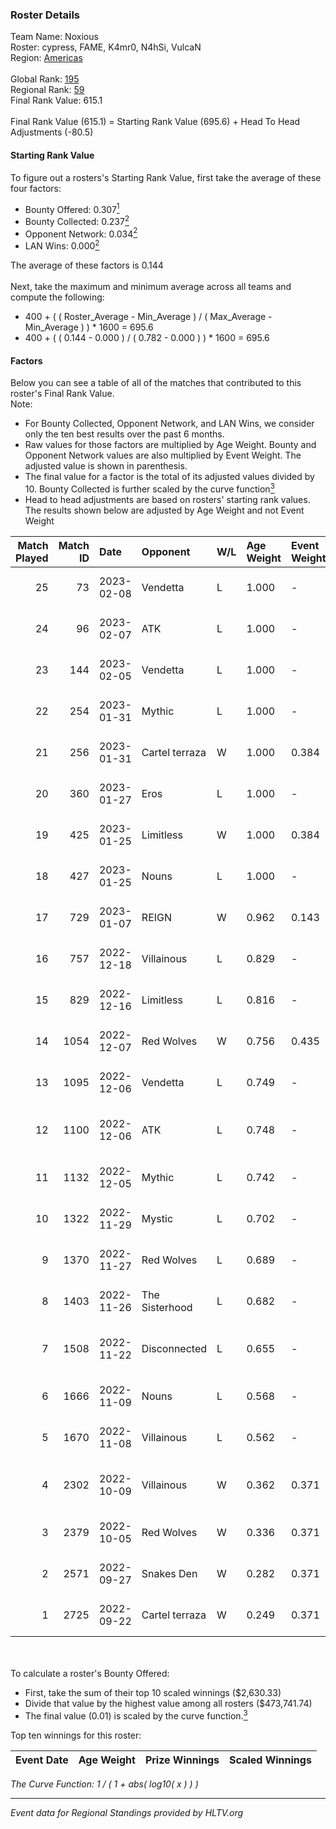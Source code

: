 ### Roster Details<br />
Team Name: Noxious<br />
Roster: cypress, FAME, K4mr0, N4hSi, VulcaN<br />
Region: [Americas]( ../standings_americas.md)<br />
<br />
Global Rank: [195](../standings_global.md)<br />
Regional Rank: [59]( ../standings_americas.md)<br />
Final Rank Value:  615.1<br />
<br />
Final Rank Value (615.1) = Starting Rank Value (695.6) + Head To Head Adjustments (-80.5)<br />

#### Starting Rank Value<br />
To figure out a rosters's Starting Rank Value, first take the average of these four factors:<br />
- Bounty Offered: 0.307[<sup>1</sup>](#table2)
- Bounty Collected: 0.237[<sup>2</sup>](#table1)
- Opponent Network: 0.034[<sup>2</sup>](#table1)
- LAN Wins: 0.000[<sup>2</sup>](#table1)

The average of these factors is 0.144<br />
<br />
Next, take the maximum and minimum average across all teams and compute the following:<br />
- 400 + ( ( Roster_Average - Min_Average ) / ( Max_Average - Min_Average ) ) * 1600 = 695.6
- 400 + ( ( 0.144 - 0.000 ) / ( 0.782 - 0.000 ) ) * 1600 = 695.6


#### Factors<br />
Below you can see a table of all of the matches that contributed to this roster's Final Rank Value.<br />
Note:<br />

- For Bounty Collected, Opponent Network, and LAN Wins, we consider only the ten best results over the past 6 months.
- Raw values for those factors are multiplied by Age Weight. Bounty and Opponent Network values are also multiplied by Event Weight. The adjusted value is shown in parenthesis.
- The final value for a factor is the total of its adjusted values divided by 10. Bounty Collected is further scaled by the curve function[<sup>3</sup>](#curveFunction)
- Head to head adjustments are based on rosters' starting rank values. The results shown below are adjusted by Age Weight and not Event Weight
<span id="table1"></span><br />


| Match Played | Match ID | Date       | Opponent       | W/L | Age Weight | Event Weight | Bounty Collected | Opponent Network | LAN Wins  | H2H Adj. | Roster                                    |
| -: | -: | :- | :- | :- | :- | :- | :- | :- | :- | -: | :- |
|           25 |       73 | 2023-02-08 | Vendetta       | L   | 1.000      | -            | -                | -                | -         |    -6.56 | cypress, FAME, K4mr0, N4hSi, VulcaN       |
|           24 |       96 | 2023-02-07 | ATK            | L   | 1.000      | -            | -                | -                | -         |    -4.67 | cypress, FAME, K4mr0, N4hSi, VulcaN       |
|           23 |      144 | 2023-02-05 | Vendetta       | L   | 1.000      | -            | -                | -                | -         |    -6.95 | cypress, FAME, K4mr0, N4hSi, VulcaN       |
|           22 |      254 | 2023-01-31 | Mythic         | L   | 1.000      | -            | -                | -                | -         |   -13.48 | cypress, FAME, K4mr0, N4hSi, VulcaN       |
|           21 |      256 | 2023-01-31 | Cartel terraza | W   | 1.000      | 0.384        | 0.002 (0.001)    | 0.113 (0.043)    | 0 (0.000) |    14.62 | cypress, FAME, K4mr0, N4hSi, VulcaN       |
|           20 |      360 | 2023-01-27 | Eros           | L   | 1.000      | -            | -                | -                | -         |   -12.20 | cypress, FAME, K4mr0, N4hSi, VulcaN       |
|           19 |      425 | 2023-01-25 | Limitless      | W   | 1.000      | 0.384        | 0.007 (0.003)    | 0.287 (0.110)    | 0 (0.000) |    20.04 | cypress, FAME, K4mr0, N4hSi, VulcaN       |
|           18 |      427 | 2023-01-25 | Nouns          | L   | 1.000      | -            | -                | -                | -         |    -5.93 | cypress, FAME, K4mr0, N4hSi, VulcaN       |
|           17 |      729 | 2023-01-07 | REIGN          | W   | 0.962      | 0.143        | 0.003 (0.000)    | 0.153 (0.021)    | 0 (0.000) |    15.88 | cypress, FAME, Slash, VulcaN, YuZ         |
|           16 |      757 | 2022-12-18 | Villainous     | L   | 0.829      | -            | -                | -                | -         |   -14.36 | cypress, FAME, Slash, VulcaN, YuZ         |
|           15 |      829 | 2022-12-16 | Limitless      | L   | 0.816      | -            | -                | -                | -         |    -8.74 | Grizz, JBa, kmrn, Makzwell, scar          |
|           14 |     1054 | 2022-12-07 | Red Wolves     | W   | 0.756      | 0.435        | 0.002 (0.001)    | 0.291 (0.095)    | 0 (0.000) |    12.72 | cypress, FAME, Slash, VulcaN, YuZ         |
|           13 |     1095 | 2022-12-06 | Vendetta       | L   | 0.749      | -            | -                | -                | -         |    -6.90 | chop, CLASIA, consti, Pluto, Tender       |
|           12 |     1100 | 2022-12-06 | ATK            | L   | 0.748      | -            | -                | -                | -         |    -3.29 | b0denmaster, djay, Fadey, MisteM, Swisher |
|           11 |     1132 | 2022-12-05 | Mythic         | L   | 0.742      | -            | -                | -                | -         |   -10.20 | Cooper, fl0m, freakazoid, hate, tweiss    |
|           10 |     1322 | 2022-11-29 | Mystic         | L   | 0.702      | -            | -                | -                | -         |   -14.64 | Brashi, Creed, dAVE, supa, xam            |
|            9 |     1370 | 2022-11-27 | Red Wolves     | L   | 0.689      | -            | -                | -                | -         |   -11.23 | Fatality, K4mr0, Locke, sam, SummY        |
|            8 |     1403 | 2022-11-26 | The Sisterhood | L   | 0.682      | -            | -                | -                | -         |   -15.45 | flixxy, nicx, pengnax, TiCx, xCAPE        |
|            7 |     1508 | 2022-11-22 | Disconnected   | L   | 0.655      | -            | -                | -                | -         |    -8.96 | aris, D4rtyMontana, Fr3nk1e, silas, Swahn |
|            6 |     1666 | 2022-11-09 | Nouns          | L   | 0.568      | -            | -                | -                | -         |    -4.37 | Bwills, cJ, cxzi, cynic, nosraC           |
|            5 |     1670 | 2022-11-08 | Villainous     | L   | 0.562      | -            | -                | -                | -         |   -12.81 | Alvin, BeaKie, shutout, tatm, zebra       |
|            4 |     2302 | 2022-10-09 | Villainous     | W   | 0.362      | 0.371        | 0.003 (0.000)    | 0.097 (0.013)    | 0 (0.000) |     4.89 | Alvin, omniscient, shutout, tatm, zebra   |
|            3 |     2379 | 2022-10-05 | Red Wolves     | W   | 0.336      | 0.371        | 0.002 (0.000)    | 0.291 (0.036)    | 0 (0.000) |     4.72 | Fatality, K4mr0, Locke, sam, Shawta       |
|            2 |     2571 | 2022-09-27 | Snakes Den     | W   | 0.282      | 0.371        | 0.002 (0.000)    | 0.059 (0.006)    | 0 (0.000) |     3.77 | ChwE, Pat_, Pr0mise, Reason, turnz        |
|            1 |     2725 | 2022-09-22 | Cartel terraza | W   | 0.249      | 0.371        | 0.002 (0.000)    | 0.113 (0.010)    | 0 (0.000) |     3.55 | cypress, FAME, Slash, Swqft, VulcaN       |

<br />
<span id="table2"></span><br />
To calculate a roster's Bounty Offered:<br />

- First, take the sum of their top 10 scaled winnings ($2,630.33)
- Divide that value by the highest value among all rosters ($473,741.74)
- The final value (0.01) is scaled by the curve function.[<sup>3</sup>](#curveFunction)

Top ten winnings for this roster:<br />

| Event Date | Age Weight | Prize Winnings | Scaled Winnings |
| :- | -: | :- | :- |


<span id="curveFunction"></span>_The Curve Function: 1 / ( 1 + abs( log10( x ) ) )_<br />

---
_Event data for Regional Standings provided by HLTV.org_<br />
